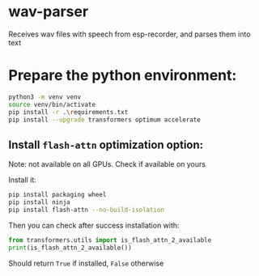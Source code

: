 # wav-parser
Receives wav files with speech from esp-recorder, and parses them into text

# Prepare the python environment:
```.sh
python3 -m venv venv
source venv/bin/activate
pip install -r .\requirements.txt
pip install --upgrade transformers optimum accelerate
```

## Install `flash-attn` optimization option:
Note: not available on all GPUs. Check if available on yours

Install it:
```.sh
pip install packaging wheel
pip install ninja
pip install flash-attn --no-build-isolation
```

Then you can check after success installation with:
```.py
from transformers.utils import is_flash_attn_2_available
print(is_flash_attn_2_available())
````
Should return `True` if installed, `False` otherwise
